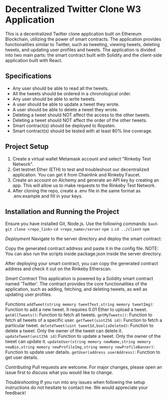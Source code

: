 # Decentralized Twitter Clone W3 Application

This is a decentralized Twitter clone application built on Ethereum Blockchain, utilizing the power of smart contracts. The application provides functionalities similar to Twitter, such as tweeting, viewing tweets, deleting tweets, and updating user profiles and tweets. The application is divided into two main parts: the smart contract built with Solidity and the client-side application built with React.

## Specifications

- Any user should be able to read all the tweets.
- All the tweets should be ordered in a chronological order.
- Any user should be able to write tweets.
- A user should be able to update a tweet they wrote.
- A user should be able to delete a tweet they wrote.
- Deleting a tweet should NOT affect the access to the other tweets.
- Deleting a tweet should NOT affect the order of the other tweets.
- Smart contract(s) should be deployed to Ropsten.
- Smart contract(s) should be tested with at least 80% line coverage.

## Project Setup

1. Create a virtual wallet Metamask account and select "Rinkeby Test Network". 
2. Get testnet Ether (ETH) to test and troubleshoot our decentralized application. You can get it from Chainlink and Rinkeby Faucet.
3. Create an account on Alchemy and generate an API key by creating an app. This will allow us to make requests to the Rinkeby Test Network.
4. After cloning the repo, create a .env file in the same format as .env.example and fill in your keys.

## Installation and Running the Project

Ensure you have installed Git, Node.js. Use the following commands:
`bash`
`git clone <repo_link>`
`cd <repo_name>/server`
`npm i`
`cd ../client`
`npm`

*Deployment*
Navigate to the server directory and deploy the smart contract:

Copy the generated contract address and paste it in the config file.
NOTE: You can also run the scripts inside package.json inside the server directory.

After deploying your smart contract, you can copy the generated contract address and check it out on the Rinkeby Etherscan.


*Smart Contract*
This application is powered by a Solidity smart contract named 'Twitter'. The contract provides the core functionalities of the application, such as adding, fetching, and deleting tweets, as well as updating user profiles.

*Functions*
`addTweet(string memory tweetText,string memory tweetImg)`: Function to add a new tweet. It requires 0.01 Ether to upload a tweet.
`getAllTweets()`: Function to fetch all tweets.
`getMyTweets()`: Function to fetch all tweets of a specific user.
`getTweet(uint256 id)`: Function to fetch a particular tweet.
`deleteTweet(uint tweetId,boolisDeleted)`: Function to delete a tweet. Only the owner of the tweet can delete it.
`updateTweet(unit256 id)`:Function to update a tweet. Only the owner of the tweet can update it.
`updateUser(string memory newName,string memory newBio,string memory newProfileImg,string memory newProfileBanner)`: Function to update user details.
`getUser(address userAddress)`: Function to get user details.

*Contributing*
Pull requests are welcome. For major changes, please open an issue first to discuss what you would like to change.

*Troubleshooting*
If you run into any issues when following the setup instructions do not hesitate to contact me. We would appreciate your feedback!

